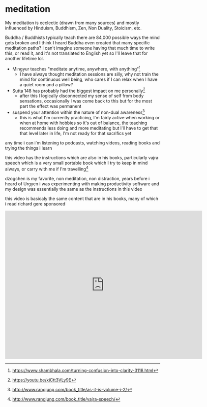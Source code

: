# meditation

My meditation is ecclectic (drawn from many sources) and mostly influenced by Hinduism, Buddhism, Zen, Non Duality, Stoicism, etc.

Buddha / Buddhists typically teach there are 84,000 possible ways the mind gets broken and I think I heard Buddha even created that many specific meditation paths?   I can't imagine someone having that much time to write this, or read it, and it's not translated to English yet so I'll leave that for another lifetime lol.

* Mingyur teaches "meditate anytime, anywhere, with anything"[^2]
	* I have always thought meditation sessions are silly, why not train the mind for continuous well being, who cares if I can relax when I have a quiet room and a pillow?  
* Sutta 148 has probably had the biggest impact on me personally[^10] 
	* after this I logically disconnected my sense of self from body sensations, occasionally I was come back to this but for the most part the effect was permanent
* suspend your attention within the nature of non-dual awareness[^6]
	* this is what I'm currently practicing, I'm fairly active when working or when at home with hobbies so it's out of balance, the teaching recommends less doing and more meditating but I'll have to get that that level later in life, I'm not ready for that sacrifics yet

any time i can i'm listening to podcasts, watching videos, reading books and trying the things i learn

this video has the instructions which are also in his books, particularly vajra speech which is a very small portable book which I try to keep in mind always, or carry with me if I'm travelling[^5]

dzogchen is my favorite, non meditation, non distraction, years before i heard of Urgyen i was experimenting with making productivity software and my design was essentially the same as the instructions in this video 

this video is basicaly the same content that are in his books, many of which i read richard gere sponsored

<iframe width="641" height="481" src="https://www.youtube.com/embed/nFoMLmL1aeE" frameborder="0" allow="accelerometer; autoplay; clipboard-write; encrypted-media; gyroscope; picture-in-picture" allowfullscreen></iframe>

[^1]:<https://www.tuttlepublishing.com/religion-spirituality/zen-flesh-zen-bones-classic-edition-boxed-set-slip-cased-casebound>
[^2]:<https://www.shambhala.com/turning-confusion-into-clarity-3118.html>
[^3]:<https://wisdomexperience.org/product/stilling-mind/>
[^4]:<https://wisdomexperience.org/product/fathoming-mind/>
[^5]:<http://www.rangjung.com/book_title/vajra-speech/> 
[^6]:<http://www.rangjung.com/book_title/as-it-is-volume-i-2/>
[^7]:<http://www.rangjung.com/book_title/as-it-is-volume-ii/>
[^8]:<https://wisdomexperience.org/product/open-mind/>
[^9]:<https://wisdomexperience.org/product/dudjom-lingpas-visions-great-perfection/>
[^10]:<https://youtu.be/xiCtt3VLy9E>  

